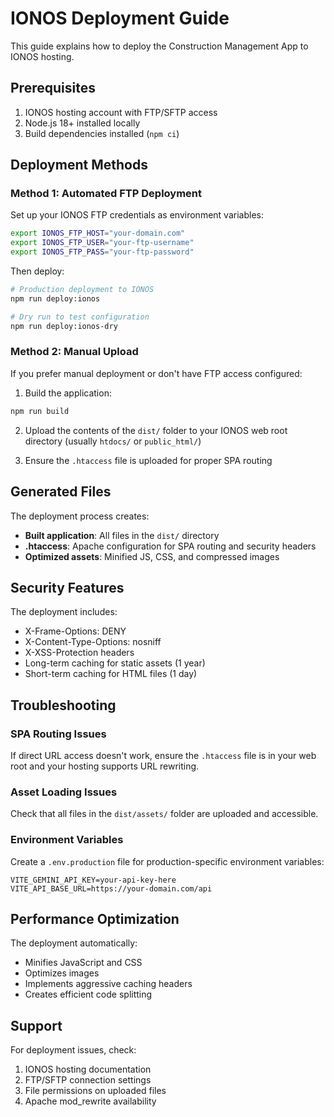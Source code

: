 # IONOS Deployment Guide

This guide explains how to deploy the Construction Management App to IONOS hosting.

## Prerequisites

1. IONOS hosting account with FTP/SFTP access
2. Node.js 18+ installed locally
3. Build dependencies installed (`npm ci`)

## Deployment Methods

### Method 1: Automated FTP Deployment

Set up your IONOS FTP credentials as environment variables:

```bash
export IONOS_FTP_HOST="your-domain.com"
export IONOS_FTP_USER="your-ftp-username"
export IONOS_FTP_PASS="your-ftp-password"
```

Then deploy:

```bash
# Production deployment to IONOS
npm run deploy:ionos

# Dry run to test configuration
npm run deploy:ionos-dry
```

### Method 2: Manual Upload

If you prefer manual deployment or don't have FTP access configured:

1. Build the application:
```bash
npm run build
```

2. Upload the contents of the `dist/` folder to your IONOS web root directory (usually `htdocs/` or `public_html/`)

3. Ensure the `.htaccess` file is uploaded for proper SPA routing

## Generated Files

The deployment process creates:

- **Built application**: All files in the `dist/` directory
- **.htaccess**: Apache configuration for SPA routing and security headers
- **Optimized assets**: Minified JS, CSS, and compressed images

## Security Features

The deployment includes:
- X-Frame-Options: DENY
- X-Content-Type-Options: nosniff
- X-XSS-Protection headers
- Long-term caching for static assets (1 year)
- Short-term caching for HTML files (1 day)

## Troubleshooting

### SPA Routing Issues
If direct URL access doesn't work, ensure the `.htaccess` file is in your web root and your hosting supports URL rewriting.

### Asset Loading Issues
Check that all files in the `dist/assets/` folder are uploaded and accessible.

### Environment Variables
Create a `.env.production` file for production-specific environment variables:

```
VITE_GEMINI_API_KEY=your-api-key-here
VITE_API_BASE_URL=https://your-domain.com/api
```

## Performance Optimization

The deployment automatically:
- Minifies JavaScript and CSS
- Optimizes images
- Implements aggressive caching headers
- Creates efficient code splitting

## Support

For deployment issues, check:
1. IONOS hosting documentation
2. FTP/SFTP connection settings
3. File permissions on uploaded files
4. Apache mod_rewrite availability